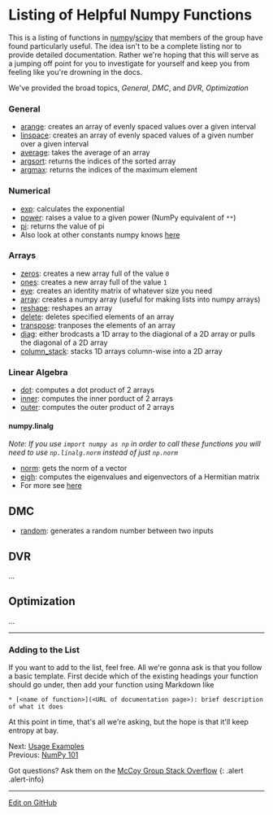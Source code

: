 # Listing of Helpful Numpy Functions

This is a listing of functions in [numpy](https://www.numpy.org/)/[scipy](https://www.scipy.org/) that members of the group have found particularly useful.
The idea isn't to be a complete listing nor to provide detailed documentation.
Rather we're hoping that this will serve as a jumping off point for you to investigate for yourself
and keep you from feeling like you're drowning in the docs.

We've provided the broad topics, _General_, _DMC_, and _DVR_, _Optimization_

### General
* [arange](https://numpy.org/doc/stable/reference/generated/numpy.arange.html): creates an array of evenly spaced values over a given interval
* [linspace](https://numpy.org/doc/stable/reference/generated/numpy.linspace.html): creates an array of evenly spaced values of a given number over a given interval
* [average](https://numpy.org/doc/stable/reference/generated/numpy.average.html): takes the average of an array
* [argsort](https://numpy.org/doc/stable/reference/generated/numpy.argsort.html): returns the indices of the sorted array
* [argmax](https://numpy.org/doc/stable/reference/generated/numpy.argmax.html): returns the indices of the maximum element

### Numerical
* [exp](https://numpy.org/doc/stable/reference/generated/numpy.exp.html): calculates the exponential
* [power](https://numpy.org/doc/stable/reference/generated/numpy.power.html): raises a value to a given power (NumPy equivalent of `**`) 
* [pi](https://numpy.org/doc/stable/reference/constants.html?highlight=pi#numpy.pi): returns the value of pi
* Also look at other constants numpy knows [here](https://numpy.org/doc/stable/reference/constants.html)

### Arrays
* [zeros](https://numpy.org/doc/stable/reference/generated/numpy.zeros.html): creates a new array full of the value `0`
* [ones](https://numpy.org/doc/stable/reference/generated/numpy.ones.html): creates a new array full of the value `1`
* [eye](https://numpy.org/doc/stable/reference/generated/numpy.eye.html): creates an identity matrix of whatever size you need
* [array](https://numpy.org/doc/stable/reference/generated/numpy.array.html): creates a numpy array (useful for making lists into numpy arrays)
* [reshape](https://numpy.org/doc/stable/reference/generated/numpy.reshape.html): reshapes an array
* [delete](https://numpy.org/doc/stable/reference/generated/numpy.delete.html): deletes specified elements of an array
* [transpose](https://numpy.org/doc/stable/reference/generated/numpy.transpose.html): tranposes the elements of an array
* [diag](https://numpy.org/doc/stable/reference/generated/numpy.diag.html): either brodcasts a 1D array to the diagional of a 2D array or pulls the diagonal of a 2D array
* [column_stack](https://numpy.org/doc/stable/reference/generated/numpy.column_stack.html): stacks 1D arrays column-wise into a 2D array

### Linear Algebra
* [dot](https://numpy.org/doc/stable/reference/generated/numpy.dot.html): computes a dot product of 2 arrays
* [inner](https://numpy.org/doc/stable/reference/generated/numpy.inner.html): computes the inner porduct of 2 arrays
* [outer](https://numpy.org/doc/stable/reference/generated/numpy.outer.html): computes the outer product of 2 arrays
#### numpy.linalg
_Note: If you use `import numpy as np` in order to call these functions you will need to use `np.linalg.norm` instead of just `np.norm`_
* [norm](https://numpy.org/doc/stable/reference/generated/numpy.linalg.norm.html): gets the norm of a vector
* [eigh](https://docs.scipy.org/doc/scipy/reference/generated/scipy.linalg.eigh.html): computes the eigenvalues and eigenvectors of a Hermitian matrix
* For more see [here](https://numpy.org/doc/stable/reference/routines.linalg.html)

### <Your Tag Here>

## DMC
* [random](https://numpy.org/doc/stable/reference/random/generated/numpy.random.random.html): generates a random number between two inputs


## DVR

...

## Optimization

...

---

### Adding to the List

If you want to add to the list, feel free.
All we're gonna ask is that you follow a basic template.
First decide which of the existing headings your function should go under, then add your function using Markdown like
```lang-none
* [<name of function>](<URL of documentation page>): brief description of what it does
```

At this point in time, that's all we're asking, but the hope is that it'll keep entropy at bay.

<span class="text-muted">Next:</span>
 [Usage Examples](Examples.md)<br/>
<span class="text-muted">Previous:</span>
 [NumPy 101](Numpy101.md)

Got questions? Ask them on the [McCoy Group Stack Overflow](https://stackoverflow.com/c/mccoygroup/questions/ask)
{: .alert .alert-info}

---
[Edit on GitHub](https://github.com/McCoyGroup/References/edit/gh-pages/McCoy%20Group%20Code%20Academy/NumPy/numpyFunctions.md)
